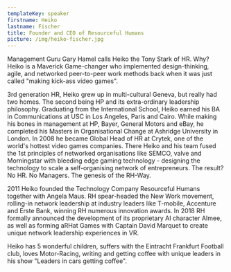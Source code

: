 ```yaml
---
templateKey: speaker
firstname: Heiko
lastname: Fischer
title: Founder and CEO of Resourceful Humans
picture: /img/heiko-fischer.jpg
---
```

Management Guru Gary Hamel calls Heiko the Tony Stark of HR. Why? Heiko is a Maverick Game-changer who implemented design-thinking, agile, and networked peer-to-peer work methods back when it was just called "making kick-ass video games".

3rd generation HR, Heiko grew up in multi-cultural Geneva, but really had two homes. The second being HP and its extra-ordinary leadership philosophy. Graduating from the International School, Heiko earned his BA in Communications at USC in Los Angeles, Paris and Cairo. While making his bones in management at HP, Bayer, General Motors and eBay, he completed his Masters in Organisational Change at Ashridge University in London. In 2008 he became Global Head of HR at Crytek, one of the world's hottest video games companies. There Heiko and his team fused the 1st principles of networked organisations like SEMCO, valve and Morningstar with bleeding edge gaming technology - designing the technology to scale a self-organising network of entrepreneurs. The result? No HR. No Managers. The genesis of the RH-Way.

2011 Heiko founded the Technology Company Resourceful Humans together with Angela Maus. RH spear-headed the New Work movement, rolling-in network leadership at industry leaders like T-mobile, Accenture and Erste Bank, winning RH numerous innovation awards. In 2018 RH formally announced the development of its proprietary AI character AImee, as well as forming aRHat Games with Captain David Marquet to create unique network leadership experiences in VR.

Heiko has 5 wonderful children, suffers with the Eintracht Frankfurt Football club, loves Motor-Racing, writing and getting coffee with unique leaders in his show "Leaders in cars getting coffee".
